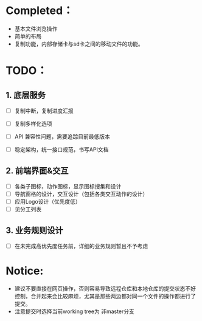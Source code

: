 # Completed：

- 基本文件浏览操作 
- 简单的布局
- 复制功能，内部存储卡与sd卡之间的移动文件的功能。





# TODO：



## 1. 底层服务

- [ ] 复制中断，复制进度汇报
- [ ] 复制多样化选项
- [ ] API 兼容性问题，需要追踪目前最低版本
- [ ] 稳定架构，统一接口规范，书写API文档



## 2. 前端界面&交互

- [ ] 各类子图标，动作图标，显示图标搜集和设计
- [ ] 导航窗格的设计，交互设计（包括各类交互动作的设计）
- [ ] 应用Logo设计（优先度低）
- [ ] 见分工列表

## 3. 业务规则设计

- [ ] 在未完成高优先度任务前，详细的业务规则暂且不予考虑





# Notice:

* 建议不要直接在网页操作，否则容易导致远程仓库和本地仓库的提交状态不好控制，合并起来会比较麻烦，尤其是那些两边都对同一个文件的操作都进行了提交。
* 注意提交时选择当前working tree为 非master分支

